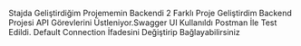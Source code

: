 Stajda Geliştirdiğim Projememin Backendi 2 Farklı Proje Geliştirdim Backend Projesi API Görevlerini Üstleniyor.Swagger UI Kullanıldı Postman İle Test Edildi. Default Connection İfadesini Değiştirip Bağlayabilirsiniz
